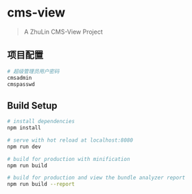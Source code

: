 # cms-view

> A ZhuLin CMS-View Project


## 项目配置
``` bash
# 超级管理员用户密码
cmsadmin
cmspasswd
```

## Build Setup

``` bash
# install dependencies
npm install

# serve with hot reload at localhost:8080
npm run dev

# build for production with minification
npm run build

# build for production and view the bundle analyzer report
npm run build --report
```
